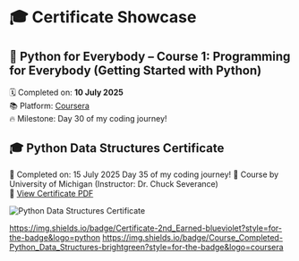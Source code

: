 # 🎓 Certificate Showcase

## 🐍 Python for Everybody – Course 1: Programming for Everybody (Getting Started with Python)

🗓️ Completed on: **10 July 2025**  
📚 Platform: [Coursera](https://coursera.org)  
🔥 Milestone: Day 30 of my coding journey!

## 🎓 Python Data Structures Certificate

📅 Completed on: 15 July 2025  Day 35 of my coding journey!
🏫 Course by University of Michigan (Instructor: Dr. Chuck Severance)  
🔗 [View Certificate PDF](./Python_Data_Structures_Certificate.pdf)

![Python Data Structures Certificate](./Python_Data_Structures_Certificate_Screenshot.png)

https://img.shields.io/badge/Certificate-2nd_Earned-blueviolet?style=for-the-badge&logo=python
https://img.shields.io/badge/Course_Completed-Python_Data_Structures-brightgreen?style=for-the-badge&logo=coursera
